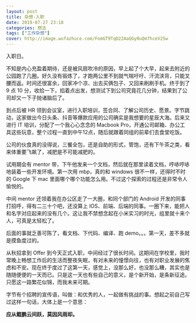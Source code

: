 ```yaml
---
layout: post
title: 杂想·入职
date: 2019-07-27 23:18
categories: 想法
tags: ["工作杂想"]
cover: http://image.wufazhuce.com/FomGT9TqD22AaQGy0uQm7hceV2Sw
---
```


入职日。

不知是内心充盈着期待，还是被风扇吹冷的原因，早上起了个大早，起来去附近的公园跑了几圈。好久没有锻炼了，才跑两公里不到就气喘吁吁、汗流浃背，只能叉腰而返。时间还很富余，回家冲个凉、出去买俩包子、又回来刷刷手机。终于到了 9 点 10 分，收拾一下，掐着点出发，想测试下到公司究竟花几分钟，结果到了公司却又一下子抛诸脑后了。

到点后被 HR 领到会议室，进行入职培训，签合同、了解公司历史、愿景。字节跳动，这家做出今日头条、抖音等爆款应用的公司确实是我想要的星辰大海。后来又进行 IT 培训，分配了一个我心心念念的 Macbook Pro，开通公司邮箱、办公工具这些玩意，整个过程一直到中午12点，随后就跟着同组的前辈们去食堂吃饭。

公司的伙食真的没得说，三餐全包，还是自助的形式，管饱，还有下午茶之类，看来体重要飞飙了，减肥是不可能减肥的。

试用期会有 mentor 带，下午他发来一个文档，然后就在那里读着文档，哼哧哼哧地装着一些开发环境。第一次用 mbp，真的和 windows 很不一样，还得时不时的 Google 下 mac 里面哪个哪个功能怎么用。不过这个探索的过程还是非常令人愉悦的。

中间 mentor 还领着我在办公区走了一大圈，和同个部门的 Android 开发的同事打招呼，得有二三十个吧，还没算上 IOS、前端、后端的同事。一圈下来，能把人和名字对应起来的没有几个。这让我不禁想念起在小米实习的时光，组里就十来个人，可真是太轻松了。

后面的事就乏善可陈了，看文档、下代码、编译、跑 demo。。。第一天，差不多就是摸鱼度过的。

从秋招拿到 Offer 到今天正式入职，中间经过了很长时间。这期间在学校里，我时常晚上畅想工作后的生活而整夜失眠，有对未来的憧憬向往，也有对职业发展的焦虑和不安。现在终于度过了这第一天，感觉上，没那么好，也没那么糟，其实也是随随便便的一天而已。只是这一天也有些自己的意义，是个新开始，是条新征途。只愿这一路繁花似锦，而我未来可期。

字节有个招聘的宣传语，叫做：和优秀的人，一起做有挑战的事。想起之前自己写过这样一句话，大体上是一个意思：

**应从鲲鹏云间跃，莫因风雨却。**


